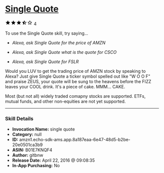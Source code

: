 # [Single Quote](http://alexa.amazon.com/#skills/amzn1.echo-sdk-ams.app.8a187eaa-6e47-48d5-b2be-20e0501ca3b9)
![3.5 stars](../../images/ic_star_black_18dp_1x.png)![3.5 stars](../../images/ic_star_black_18dp_1x.png)![3.5 stars](../../images/ic_star_black_18dp_1x.png)![3.5 stars](../../images/ic_star_half_black_18dp_1x.png)![3.5 stars](../../images/ic_star_border_black_18dp_1x.png) 4

To use the Single Quote skill, try saying...

* *Alexa, ask Single Quote for the price of AMZN*

* *Alexa, ask Single Quote what is the quote for CSCO*

* *Alexa, ask Single Quote for FSLR*

Would you LUV to get the trading price of AMZN stock by speaking to Alexa?  Just give Single Quote a ticker symbol spelled out like "W O O F" and praise ZEUS, your quote will be sung to the heavens before the FIZZ  leaves your COOL drink.  It's a piece of cake.  MMM... CAKE.

Most (but not all) widely traded comapny stocks are supported.  ETFs, mutual funds, and other non-equities are not yet supported.

***

### Skill Details

* **Invocation Name:** single quote
* **Category:** null
* **ID:** amzn1.echo-sdk-ams.app.8a187eaa-6e47-48d5-b2be-20e0501ca3b9
* **ASIN:** B01E7KNQF4
* **Author:** gitbnw
* **Release Date:** April 22, 2016 @ 09:08:35
* **In-App Purchasing:** No
